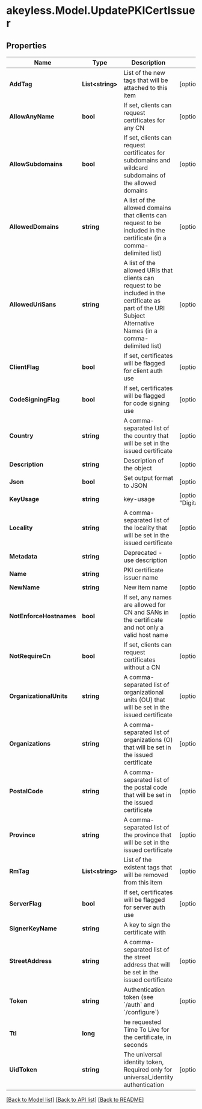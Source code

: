 # akeyless.Model.UpdatePKICertIssuer

## Properties

Name | Type | Description | Notes
------------ | ------------- | ------------- | -------------
**AddTag** | **List&lt;string&gt;** | List of the new tags that will be attached to this item | [optional] 
**AllowAnyName** | **bool** | If set, clients can request certificates for any CN | [optional] 
**AllowSubdomains** | **bool** | If set, clients can request certificates for subdomains and wildcard subdomains of the allowed domains | [optional] 
**AllowedDomains** | **string** | A list of the allowed domains that clients can request to be included in the certificate (in a comma-delimited list) | [optional] 
**AllowedUriSans** | **string** | A list of the allowed URIs that clients can request to be included in the certificate as part of the URI Subject Alternative Names (in a comma-delimited list) | [optional] 
**ClientFlag** | **bool** | If set, certificates will be flagged for client auth use | [optional] 
**CodeSigningFlag** | **bool** | If set, certificates will be flagged for code signing use | [optional] 
**Country** | **string** | A comma-separated list of the country that will be set in the issued certificate | [optional] 
**Description** | **string** | Description of the object | [optional] 
**Json** | **bool** | Set output format to JSON | [optional] [default to false]
**KeyUsage** | **string** | key-usage | [optional] [default to "DigitalSignature,KeyAgreement,KeyEncipherment"]
**Locality** | **string** | A comma-separated list of the locality that will be set in the issued certificate | [optional] 
**Metadata** | **string** | Deprecated - use description | [optional] 
**Name** | **string** | PKI certificate issuer name | 
**NewName** | **string** | New item name | [optional] 
**NotEnforceHostnames** | **bool** | If set, any names are allowed for CN and SANs in the certificate and not only a valid host name | [optional] 
**NotRequireCn** | **bool** | If set, clients can request certificates without a CN | [optional] 
**OrganizationalUnits** | **string** | A comma-separated list of organizational units (OU) that will be set in the issued certificate | [optional] 
**Organizations** | **string** | A comma-separated list of organizations (O) that will be set in the issued certificate | [optional] 
**PostalCode** | **string** | A comma-separated list of the postal code that will be set in the issued certificate | [optional] 
**Province** | **string** | A comma-separated list of the province that will be set in the issued certificate | [optional] 
**RmTag** | **List&lt;string&gt;** | List of the existent tags that will be removed from this item | [optional] 
**ServerFlag** | **bool** | If set, certificates will be flagged for server auth use | [optional] 
**SignerKeyName** | **string** | A key to sign the certificate with | 
**StreetAddress** | **string** | A comma-separated list of the street address that will be set in the issued certificate | [optional] 
**Token** | **string** | Authentication token (see &#x60;/auth&#x60; and &#x60;/configure&#x60;) | [optional] 
**Ttl** | **long** | he requested Time To Live for the certificate, in seconds | 
**UidToken** | **string** | The universal identity token, Required only for universal_identity authentication | [optional] 

[[Back to Model list]](../README.md#documentation-for-models) [[Back to API list]](../README.md#documentation-for-api-endpoints) [[Back to README]](../README.md)


